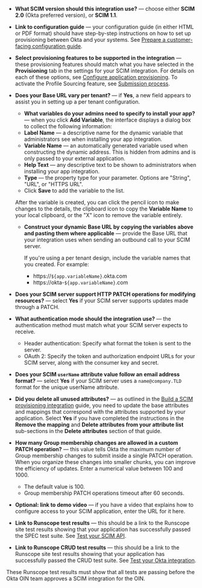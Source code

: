 
* **What SCIM version should this integration use?** &mdash; choose either **SCIM 2.0** (Okta preferred version), or **SCIM 1.1**.

* **Link to configuration guide** &mdash; your configuration guide (in either HTML or PDF format) should have step-by-step instructions on how to set up provisioning between Okta and your systems. See [Prepare a customer-facing configuration guide](/docs/guides/submit-app/create-guide).

* **Select provisioning features to be supported in the integration** &mdash; these provisioning features should match what you have selected in the **Provisioning** tab in the settings for your SCIM integration. For details on each of these options, see [Configure application provisioning](https://help.okta.com/okta_help.htm?id=ext_prov_lcm_prov_app). To activate the Profile Sourcing feature, see [Submission process](/docs/guides/submit-app/scim/overview/#submission-process).

* **Does your Base URL vary per tenant?** &mdash; if **Yes**, a new field appears to assist you in setting up a per tenant configuration.
  * **What variables do your admins need to specify to install your app?** &mdash; when you click **Add Variable**, the interface displays a dialog box to collect the following information:
  * **Label Name** &mdash; a descriptive name for the dynamic variable that administrators see when installing your app integration.
  * **Variable Name** &mdash; an automatically generated variable used when constructing the dynamic address. This is hidden from admins and is only passed to your external application.
  * **Help Text** &mdash; any descriptive text to be shown to administrators when installing your app integration.
  * **Type** &mdash; the property type for your parameter. Options are "String", "URL", or "HTTPS URL".
  * Click **Save** to add the variable to the list.

  After the variable is created, you can click the pencil icon to make changes to the details, the clipboard icon to copy the **Variable Name** to your local clipboard, or the "X" icon to remove the variable entirely.

  * **Construct your dynamic Base URL by copying the variables above and pasting them where applicable** &mdash; provide the Base URL that your integration uses when sending an outbound call to your SCIM server.

    If you're using a per tenant design, include the variable names that you created. For example:

    * https://`${app.variableName}`.okta.com
    * https://okta-`${app.variableName}`.com

* **Does your SCIM server support HTTP PATCH operations for modifying resources?** &mdash; select **Yes** if your SCIM server supports updates made through a PATCH.

* **What authentication mode should the integration use?** &mdash; the authentication method must match what your SCIM server expects to receive.

  * Header authentication: Specify what format the token is sent to the server.
  * OAuth 2: Specify the token and authorization endpoint URLs for your SCIM server, along with the consumer key and secret.

* **Does your SCIM `userName` attribute value follow an email address format?** &mdash; select **Yes** if your SCIM server uses a `name@company.TLD` format for the unique userName attribute.

* **Did you delete all unused attributes?** &mdash; as outlined in the [Build a SCIM provisioning integration](/docs/guides/build-provisioning-integration/attribute-mapping/) guide, you need to update the base attributes and mappings that correspond with the attributes supported by your application. Select **Yes** if you have completed the instructions in the **Remove the mapping** and **Delete attributes from your attribute list** sub-sections in the **Delete attributes** section of that guide.

* **How many Group membership changes are allowed in a custom PATCH operation?** &mdash; this value tells Okta the maximum number of Group membership changes to submit inside a single PATCH operation. When you organize these changes into smaller chunks, you can improve the efficiency of updates. Enter a numerical value between 100 and 1000.

  * The default value is 100.
  * Group membership PATCH operations timeout after 60 seconds.

* **Optional: link to demo video** &mdash; if you have a video that explains how to configure access to your SCIM application, enter the URL for it here.

* **Link to Runscope test results** &mdash; this should be a link to the Runscope site test results showing that your application has successfully passed the SPEC test suite. See [Test your SCIM API](/docs/guides/build-provisioning-integration/test-scim-api/).

* **Link to Runscope CRUD test results** &mdash; this should be a link to the Runscope site test results showing that your application has successfully passed the CRUD test suite. See [Test your Okta integration](/docs/guides/build-provisioning-integration/test-scim-app/).

These Runscope test results must show that all tests are passing before the Okta OIN team approves a SCIM integration for the OIN.

